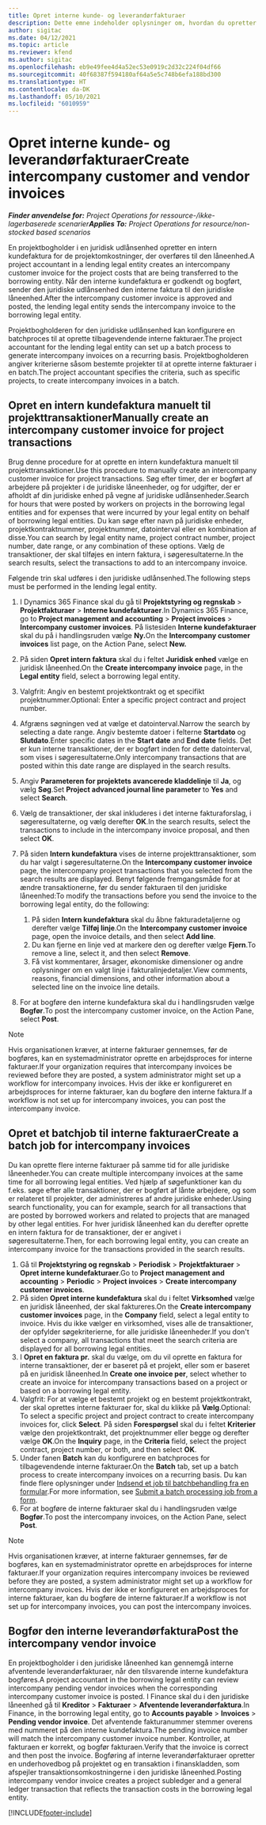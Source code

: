 ```yaml
---
title: Opret interne kunde- og leverandørfakturaer
description: Dette emne indeholder oplysninger om, hvordan du opretter interne kunde- og leverandørfakturaer.
author: sigitac
ms.date: 04/12/2021
ms.topic: article
ms.reviewer: kfend
ms.author: sigitac
ms.openlocfilehash: eb9e49fee4d4a52ec53e0919c2d32c224f04df66
ms.sourcegitcommit: 40f68387f594180af64a5e5c748b6efa188bd300
ms.translationtype: HT
ms.contentlocale: da-DK
ms.lasthandoff: 05/10/2021
ms.locfileid: "6010959"
---
```

# <a name="create-intercompany-customer-and-vendor-invoices"></a><span data-ttu-id="4456a-103">Opret interne kunde- og leverandørfakturaer</span><span class="sxs-lookup"><span data-stu-id="4456a-103">Create intercompany customer and vendor invoices</span></span>

<span data-ttu-id="4456a-104">_**Finder anvendelse for:** Project Operations for ressource-/ikke-lagerbaserede scenarier_</span><span class="sxs-lookup"><span data-stu-id="4456a-104">_**Applies To:** Project Operations for resource/non-stocked based scenarios_</span></span>

<span data-ttu-id="4456a-105">En projektbogholder i en juridisk udlånsenhed opretter en intern kundefaktura for de projektomkostninger, der overføres til den låneenhed.</span><span class="sxs-lookup"><span data-stu-id="4456a-105">A project accountant in a lending legal entity creates an intercompany customer invoice for the project costs that are being transferred to the borrowing entity.</span></span> <span data-ttu-id="4456a-106">Når den interne kundefaktura er godkendt og bogført, sender den juridiske udlånsenhed den interne faktura til den juridiske låneenhed.</span><span class="sxs-lookup"><span data-stu-id="4456a-106">After the intercompany customer invoice is approved and posted, the lending legal entity sends the intercompany invoice to the borrowing legal entity.</span></span>

<span data-ttu-id="4456a-107">Projektbogholderen for den juridiske udlånsenhed kan konfigurere en batchproces til at oprette tilbagevendende interne fakturaer.</span><span class="sxs-lookup"><span data-stu-id="4456a-107">The project accountant for the lending legal entity can set up a batch process to generate intercompany invoices on a recurring basis.</span></span> <span data-ttu-id="4456a-108">Projektbogholderen angiver kriterierne såsom bestemte projekter til at oprette interne fakturaer i en batch.</span><span class="sxs-lookup"><span data-stu-id="4456a-108">The project accountant specifies the criteria, such as specific projects, to create intercompany invoices in a batch.</span></span>

## <a name="manually-create-an-intercompany-customer-invoice-for-project-transactions"></a><span data-ttu-id="4456a-109">Opret en intern kundefaktura manuelt til projekttransaktioner</span><span class="sxs-lookup"><span data-stu-id="4456a-109">Manually create an intercompany customer invoice for project transactions</span></span> 

<span data-ttu-id="4456a-110">Brug denne procedure for at oprette en intern kundefaktura manuelt til projekttransaktioner.</span><span class="sxs-lookup"><span data-stu-id="4456a-110">Use this procedure to manually create an intercompany customer invoice for project transactions.</span></span> <span data-ttu-id="4456a-111">Søg efter timer, der er bogført af arbejdere på projekter i de juridiske låneenheder, og for udgifter, der er afholdt af din juridiske enhed på vegne af juridiske udlånsenheder.</span><span class="sxs-lookup"><span data-stu-id="4456a-111">Search for hours that were posted by workers on projects in the borrowing legal entities and for expenses that were incurred by your legal entity on behalf of borrowing legal entities.</span></span> <span data-ttu-id="4456a-112">Du kan søge efter navn på juridiske enheder, projektkontraktnummer, projektnummer, datointerval eller en kombination af disse.</span><span class="sxs-lookup"><span data-stu-id="4456a-112">You can search by legal entity name, project contract number, project number, date range, or any combination of these options.</span></span> <span data-ttu-id="4456a-113">Vælg de transaktioner, der skal tilføjes en intern faktura, i søgeresultaterne.</span><span class="sxs-lookup"><span data-stu-id="4456a-113">In the search results, select the transactions to add to an intercompany invoice.</span></span> 

<span data-ttu-id="4456a-114">Følgende trin skal udføres i den juridiske udlånsenhed.</span><span class="sxs-lookup"><span data-stu-id="4456a-114">The following steps must be performed in the lending legal entity.</span></span> 

1. <span data-ttu-id="4456a-115">I Dynamics 365 Finance skal du gå til **Projektstyring og regnskab** > **Projektfakturaer** > **Interne kundefakturaer**.</span><span class="sxs-lookup"><span data-stu-id="4456a-115">In Dynamics 365 Finance, go to **Project management and accounting** > **Project invoices** > **Intercompany customer invoices**.</span></span> <span data-ttu-id="4456a-116">På listesiden **Interne kundefakturaer** skal du på i handlingsruden vælge **Ny.**</span><span class="sxs-lookup"><span data-stu-id="4456a-116">On the **Intercompany customer invoices**  list page, on the Action Pane, select **New.**</span></span>
2. <span data-ttu-id="4456a-117">På siden **Opret intern faktura** skal du i feltet **Juridisk enhed** vælge en juridisk låneenhed.</span><span class="sxs-lookup"><span data-stu-id="4456a-117">On the **Create intercompany invoice** page, in the **Legal entity** field, select a borrowing legal entity.</span></span>
3. <span data-ttu-id="4456a-118">Valgfrit: Angiv en bestemt projektkontrakt og et specifikt projektnummer.</span><span class="sxs-lookup"><span data-stu-id="4456a-118">Optional: Enter a specific project contract and project number.</span></span>
4. <span data-ttu-id="4456a-119">Afgræns søgningen ved at vælge et datointerval.</span><span class="sxs-lookup"><span data-stu-id="4456a-119">Narrow the search by selecting a date range.</span></span> <span data-ttu-id="4456a-120">Angiv bestemte datoer i felterne **Startdato** og **Slutdato**.</span><span class="sxs-lookup"><span data-stu-id="4456a-120">Enter specific dates in the **Start date** and **End date** fields.</span></span> <span data-ttu-id="4456a-121">Det er kun interne transaktioner, der er bogført inden for dette datointerval, som vises i søgeresultaterne.</span><span class="sxs-lookup"><span data-stu-id="4456a-121">Only intercompany transactions that are posted within this date range are displayed in the search results.</span></span>
5. <span data-ttu-id="4456a-122">Angiv **Parameteren for projektets avancerede kladdelinje** til **Ja**, og vælg **Søg**.</span><span class="sxs-lookup"><span data-stu-id="4456a-122">Set **Project advanced journal line parameter** to **Yes** and select **Search**.</span></span>
6. <span data-ttu-id="4456a-123">Vælg de transaktioner, der skal inkluderes i det interne fakturaforslag, i søgeresultaterne, og vælg derefter **OK**.</span><span class="sxs-lookup"><span data-stu-id="4456a-123">In the search results, select the transactions to include in the intercompany invoice proposal, and then select **OK**.</span></span>
7. <span data-ttu-id="4456a-124">På siden **Intern kundefaktura** vises de interne projekttransaktioner, som du har valgt i søgeresultaterne.</span><span class="sxs-lookup"><span data-stu-id="4456a-124">On the **Intercompany customer invoice** page, the intercompany project transactions that you selected from the search results are displayed.</span></span> <span data-ttu-id="4456a-125">Benyt følgende fremgangsmåde for at ændre transaktionerne, før du sender fakturaen til den juridiske låneenhed:</span><span class="sxs-lookup"><span data-stu-id="4456a-125">To modify the transactions before you send the invoice to the borrowing legal entity, do the following:</span></span>
  
    1. <span data-ttu-id="4456a-126">På siden **Intern kundefaktura** skal du åbne fakturadetaljerne og derefter vælge **Tilføj linje**.</span><span class="sxs-lookup"><span data-stu-id="4456a-126">On the **Intercompany customer invoice** page, open the invoice details, and then select **Add line**.</span></span>
    2. <span data-ttu-id="4456a-127">Du kan fjerne en linje ved at markere den og derefter vælge **Fjern**.</span><span class="sxs-lookup"><span data-stu-id="4456a-127">To remove a line, select it, and then select **Remove**.</span></span>
    3. <span data-ttu-id="4456a-128">Få vist kommentarer, årsager, økonomiske dimensioner og andre oplysninger om en valgt linje i fakturalinjedetaljer.</span><span class="sxs-lookup"><span data-stu-id="4456a-128">View comments, reasons, financial dimensions, and other information about a selected line on the invoice line details.</span></span>
    
8. <span data-ttu-id="4456a-129">For at bogføre den interne kundefaktura skal du i handlingsruden vælge **Bogfør**.</span><span class="sxs-lookup"><span data-stu-id="4456a-129">To post the intercompany customer invoice, on the Action Pane, select **Post**.</span></span>

> [!NOTE]
> <span data-ttu-id="4456a-130">Hvis organisationen kræver, at interne fakturaer gennemses, før de bogføres, kan en systemadministrator oprette en arbejdsproces for interne fakturaer.</span><span class="sxs-lookup"><span data-stu-id="4456a-130">If your organization requires that intercompany invoices be reviewed before they are posted, a system administrator might set up a workflow for intercompany invoices.</span></span> <span data-ttu-id="4456a-131">Hvis der ikke er konfigureret en arbejdsproces for interne fakturaer, kan du bogføre den interne faktura.</span><span class="sxs-lookup"><span data-stu-id="4456a-131">If a workflow is not set up for intercompany invoices, you can post the intercompany invoice.</span></span>

## <a name="create-a-batch-job-for-intercompany-invoices"></a><span data-ttu-id="4456a-132">Opret et batchjob til interne fakturaer</span><span class="sxs-lookup"><span data-stu-id="4456a-132">Create a batch job for intercompany invoices</span></span>

<span data-ttu-id="4456a-133">Du kan oprette flere interne fakturaer på samme tid for alle juridiske låneenheder.</span><span class="sxs-lookup"><span data-stu-id="4456a-133">You can create multiple intercompany invoices at the same time for all borrowing legal entities.</span></span> <span data-ttu-id="4456a-134">Ved hjælp af søgefunktioner kan du f.eks. søge efter alle transaktioner, der er bogført af lånte arbejdere, og som er relateret til projekter, der administreres af andre juridiske enheder.</span><span class="sxs-lookup"><span data-stu-id="4456a-134">Using search functionality, you can for example, search for all transactions that are posted by borrowed workers and related to projects that are managed by other legal entities.</span></span> <span data-ttu-id="4456a-135">For hver juridisk låneenhed kan du derefter oprette en intern faktura for de transaktioner, der er angivet i søgeresultaterne.</span><span class="sxs-lookup"><span data-stu-id="4456a-135">Then, for each borrowing legal entity, you can create an intercompany invoice for the transactions provided in the search results.</span></span>

1. <span data-ttu-id="4456a-136">Gå til **Projektstyring og regnskab** > **Periodisk** > **Projektfakturaer** > **Opret interne kundefakturaer**.</span><span class="sxs-lookup"><span data-stu-id="4456a-136">Go to **Project management and accounting** > **Periodic** > **Project invoices** > **Create intercompany customer invoices**.</span></span>
2. <span data-ttu-id="4456a-137">På siden **Opret interne kundefaktura** skal du i feltet **Virksomhed** vælge en juridisk låneenhed, der skal faktureres.</span><span class="sxs-lookup"><span data-stu-id="4456a-137">On the **Create intercompany customer invoices** page, in the **Company**  field, select a legal entity to invoice.</span></span> <span data-ttu-id="4456a-138">Hvis du ikke vælger en virksomhed, vises alle de transaktioner, der opfylder søgekriterierne, for alle juridiske låneenheder.</span><span class="sxs-lookup"><span data-stu-id="4456a-138">If you don't select a company, all transactions that meet the search criteria are displayed for all borrowing legal entities.</span></span>
3. <span data-ttu-id="4456a-139">I **Opret en faktura pr.** skal du vælge, om du vil oprette en faktura for interne transaktioner, der er baseret på et projekt, eller som er baseret på en juridisk låneenhed.</span><span class="sxs-lookup"><span data-stu-id="4456a-139">In **Create one invoice per**, select whether to create an invoice for intercompany transactions based on a project or based on a borrowing legal entity.</span></span>
4. <span data-ttu-id="4456a-140">Valgfrit: For at vælge et bestemt projekt og en bestemt projektkontrakt, der skal oprettes interne fakturaer for, skal du klikke på **Vælg**.</span><span class="sxs-lookup"><span data-stu-id="4456a-140">Optional: To select a specific project and project contract to create intercompany invoices for, click **Select**.</span></span> <span data-ttu-id="4456a-141">På siden **Forespørgsel** skal du i feltet **Kriterier** vælge den projektkontrakt, det projektnummer eller begge og derefter vælge **OK**.</span><span class="sxs-lookup"><span data-stu-id="4456a-141">On the **Inquiry** page, in the **Criteria** field, select the project contract, project number, or both, and then select **OK**.</span></span>
5. <span data-ttu-id="4456a-142">Under fanen **Batch** kan du konfigurere en batchproces for tilbagevendende interne fakturaer.</span><span class="sxs-lookup"><span data-stu-id="4456a-142">On the **Batch** tab, set up a batch process to create intercompany invoices on a recurring basis.</span></span> <span data-ttu-id="4456a-143">Du kan finde flere oplysninger under [Indsend et job til batchbehandling fra en formular](/dynamicsax-2012/appuser-itpro/submit-a-batch-processing-job-from-a-form).</span><span class="sxs-lookup"><span data-stu-id="4456a-143">For more information, see [Submit a batch processing job from a form](/dynamicsax-2012/appuser-itpro/submit-a-batch-processing-job-from-a-form).</span></span>
6. <span data-ttu-id="4456a-144">For at bogføre de interne fakturaer skal du i handlingsruden vælge **Bogfør**.</span><span class="sxs-lookup"><span data-stu-id="4456a-144">To post the intercompany invoices, on the Action Pane, select **Post**.</span></span>

> [!NOTE]
> <span data-ttu-id="4456a-145">Hvis organisationen kræver, at interne fakturaer gennemses, før de bogføres, kan en systemadministrator oprette en arbejdsproces for interne fakturaer.</span><span class="sxs-lookup"><span data-stu-id="4456a-145">If your organization requires intercompany invoices be reviewed before they are posted, a system administrator might set up a workflow for intercompany invoices.</span></span> <span data-ttu-id="4456a-146">Hvis der ikke er konfigureret en arbejdsproces for interne fakturaer, kan du bogføre de interne fakturaer.</span><span class="sxs-lookup"><span data-stu-id="4456a-146">If a workflow is not set up for intercompany invoices, you can post the intercompany invoices.</span></span>

## <a name="post-the-intercompany-vendor-invoice"></a><span data-ttu-id="4456a-147">Bogfør den interne leverandørfaktura</span><span class="sxs-lookup"><span data-stu-id="4456a-147">Post the intercompany vendor invoice</span></span>

<span data-ttu-id="4456a-148">En projektbogholder i den juridiske låneenhed kan gennemgå interne afventende leverandørfakturaer, når den tilsvarende interne kundefaktura bogføres.</span><span class="sxs-lookup"><span data-stu-id="4456a-148">A project accountant in the borrowing legal entity can review intercompany pending vendor invoices when the corresponding intercompany customer invoice is posted.</span></span> <span data-ttu-id="4456a-149">I Finance skal du i den juridiske låneenhed gå til **Kreditor** > **Fakturaer** > **Afventende leverandørfaktura**.</span><span class="sxs-lookup"><span data-stu-id="4456a-149">In Finance, in the borrowing legal entity, go to **Accounts payable** > **Invoices** > **Pending vendor invoice**.</span></span> <span data-ttu-id="4456a-150">Det afventende fakturanummer stemmer overens med nummeret på den interne kundefaktura.</span><span class="sxs-lookup"><span data-stu-id="4456a-150">The pending invoice number will match the intercompany customer invoice number.</span></span> <span data-ttu-id="4456a-151">Kontroller, at fakturaen er korrekt, og bogfør fakturaen.</span><span class="sxs-lookup"><span data-stu-id="4456a-151">Verify that the invoice is correct and then post the invoice.</span></span> <span data-ttu-id="4456a-152">Bogføring af interne leverandørfakturaer opretter en underhovedbog på projektet og en transaktion i finanskladden, som afspejler transaktionsomkostningerne i den juridiske låneenhed.</span><span class="sxs-lookup"><span data-stu-id="4456a-152">Posting intercompany vendor invoice creates a project subledger and a general ledger transaction that reflects the transaction costs in the borrowing legal entity.</span></span>


[!INCLUDE[footer-include](../includes/footer-banner.md)]
